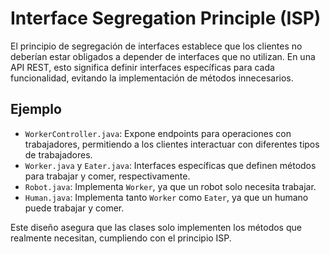 # Interface Segregation Principle (ISP)

El principio de segregación de interfaces establece que los clientes no deberían estar obligados a depender de interfaces que no utilizan. En una API REST, esto significa definir interfaces específicas para cada funcionalidad, evitando la implementación de métodos innecesarios.

## Ejemplo

- `WorkerController.java`: Expone endpoints para operaciones con trabajadores, permitiendo a los clientes interactuar con diferentes tipos de trabajadores.
- `Worker.java` y `Eater.java`: Interfaces específicas que definen métodos para trabajar y comer, respectivamente.
- `Robot.java`: Implementa `Worker`, ya que un robot solo necesita trabajar.
- `Human.java`: Implementa tanto `Worker` como `Eater`, ya que un humano puede trabajar y comer.

Este diseño asegura que las clases solo implementen los métodos que realmente necesitan, cumpliendo con el principio ISP.